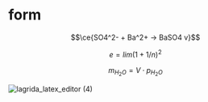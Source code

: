 # form
$$\ce{SO4^2- + Ba^2+ -> BaSO4 v}$$

$$e=lim(1+1/n)^2$$

$$m_{H_{2}O}=V\cdot p_{H_{2}O}$$

![lagrida_latex_editor (4)](https://user-images.githubusercontent.com/114468700/200492848-4f93cc73-1a1d-4b30-b626-065569565d93.png)
